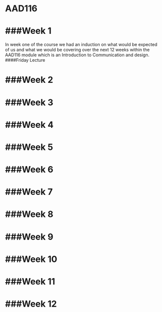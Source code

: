 AAD116
======

###Week 1
=========
In week one of the course we had an induction on what would be expected of us and what we would be covering over the next 12 weeks within the AAD116 module which is an Introduction to Communication and design. 
####Friday Lecture

###Week 2
=========
###Week 3
=========
###Week 4
=========
###Week 5
=========
###Week 6
=========
###Week 7
=========
###Week 8
=========
###Week 9
=========
###Week 10
=========
###Week 11
=========
###Week 12
=========
